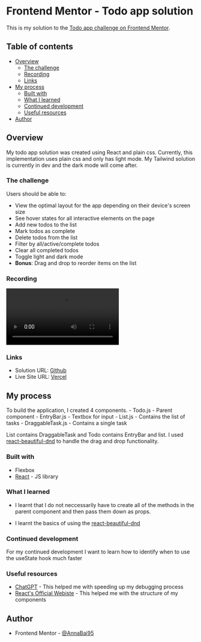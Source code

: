 # Frontend Mentor - Todo app solution

This is my solution to the [Todo app challenge on Frontend Mentor](https://www.frontendmentor.io/challenges/todo-app-Su1_KokOW). 

## Table of contents

- [Overview](#overview)
  - [The challenge](#the-challenge)
  - [Recording](#recording)
  - [Links](#links)
- [My process](#my-process)
  - [Built with](#built-with)
  - [What I learned](#what-i-learned)
  - [Continued development](#continued-development)
  - [Useful resources](#useful-resources)
- [Author](#author)

## Overview

My todo app solution was created using React and plain css. Currently, this implementation uses plain css and only has light mode. My Tailwind solution is currently in dev and the dark mode will come after.


### The challenge

Users should be able to:

- View the optimal layout for the app depending on their device's screen size
- See hover states for all interactive elements on the page
- Add new todos to the list
- Mark todos as complete
- Delete todos from the list
- Filter by all/active/complete todos
- Clear all completed todos
- Toggle light and dark mode
- **Bonus**: Drag and drop to reorder items on the list

### Recording

![Screen recording](./frontendmentor/recording/to-do-screen.mp4)


### Links

- Solution URL: [Github](https://github.com/AnnaBai95/React-ToDoApp)
- Live Site URL: [Vercel](https://react-to-do-app-xi-one.vercel.app/)

## My process

To build the application, I created 4 components. 
    - Todo.js - Parent component
    - EntryBar.js - Textbox for input
    - List.js - Contains the list of tasks
    - DraggableTask.js - Contains a single task

List contains DraggableTask and Todo contains EntryBar and list. I used [react-beautiful-dnd](https://github.com/atlassian/react-beautiful-dnd) to handle the drag and drop functionality.

### Built with
- Flexbox
- [React](https://reactjs.org/) - JS library


### What I learned

- I learnt that I do not neccessarily have to create all of the methods in the parent component and then pass them down as props.

- I learnt the basics of using the [react-beautiful-dnd](https://github.com/atlassian/react-beautiful-dnd)

### Continued development

For my continued development I want to learn how to identify when to use the useState hook much faster

### Useful resources

- [ChatGPT](https://chat.openai.com/) - This helped me with speeding up my debugging process
- [React's Official Webiste](https://react.dev/) - This helped me with the structure of my components



## Author
- Frontend Mentor - [@AnnaBai95](https://www.frontendmentor.io/profile/AnnaBai95)

